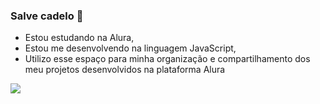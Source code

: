 ### Salve cadelo 👋

- Estou estudando na Alura, 
- Estou me desenvolvendo na linguagem JavaScript, 
- Utilizo esse espaço para minha organização e compartilhamento dos meu projetos desenvolvidos na plataforma Alura

![](https://media.tenor.com/D55R-SuFKGgAAAAM/kids-goku-peace.gif)

<!--
**Feggz/Feggz** is a ✨ _special_ ✨ repository because its `README.md` (this file) appears on your GitHub profile.


 
